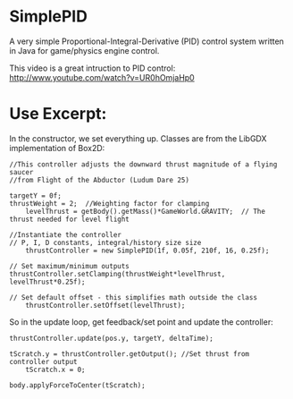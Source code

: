 SimplePID
=========

A very simple Proportional-Integral-Derivative (PID) control system written in Java for game/physics engine control.

This video is a great intruction to PID control:
http://www.youtube.com/watch?v=UR0hOmjaHp0


Use Excerpt:
============

In the constructor, we set everything up.  Classes are from the LibGDX implementation of Box2D:
    
    //This controller adjusts the downward thrust magnitude of a flying saucer
    //from Flight of the Abductor (Ludum Dare 25)

    targetY = 0f;
  	thrustWeight = 2;  //Weighting factor for clamping
		levelThrust = getBody().getMass()*GameWorld.GRAVITY;  // The thrust needed for level flight
		
    //Instantiate the controller
    // P, I, D constants, integral/history size size
		thrustController = new SimplePID(1f, 0.05f, 210f, 16, 0.25f);

    // Set maximum/minimum outputs
  	thrustController.setClamping(thrustWeight*levelThrust, levelThrust*0.25f);

    // Set default offset - this simplifies math outside the class
		thrustController.setOffset(levelThrust);

So in the update loop, get feedback/set point and update the controller:

    thrustController.update(pos.y, targetY, deltaTime);

  	tScratch.y = thrustController.getOutput(); //Set thrust from controller output
		tScratch.x = 0;

    body.applyForceToCenter(tScratch);
